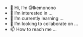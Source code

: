 - 👋 Hi, I’m @Ikemonono
- 👀 I’m interested in ...
- 🌱 I’m currently learning ...
- 💞️ I’m looking to collaborate on ...
- 📫 How to reach me ...

<!---
Ikemonono/Ikemonono is a ✨ special ✨ repository because its `README.md` (this file) appears on your GitHub profile.
You can click the Preview link to take a look at your changes.
--->
